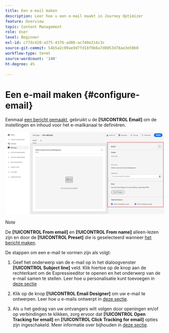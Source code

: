 ```yaml
---
title: Een e-mail maken
description: Leer hoe u een e-mail maakt in Journey Optimizer
feature: Overview
topic: Content Management
role: User
level: Beginner
exl-id: c77dc420-a375-4376-ad86-ac740e214c3c
source-git-commit: 54b5a2c09ae9d7fd18f9b6a7d0053d78ae3e50b0
workflow-type: tm+mt
source-wordcount: '140'
ht-degree: 4%

---
```


# Een e-mail maken {#configure-email}

Eenmaal [een bericht gemaakt](create-message.md), gebruikt u de **[!UICONTROL Email]** om de instellingen en inhoud voor het e-mailkanaal te definiëren.

![](assets/emails-configuration.png)

>[!NOTE]
>
>De **[!UICONTROL From email]** en **[!UICONTROL From name]** alleen-lezen zijn en door de **[!UICONTROL Preset]** die is geselecteerd wanneer [het bericht maken](create-message.md).

De stappen om een e-mail te vormen zijn als volgt:

1. Geef het onderwerp van de e-mail op in het dialoogvenster **[!UICONTROL Subject line]** veld. Klik hiertoe op de knop aan de rechterkant om de Expressieeditor te openen en het onderwerp van de e-mail samen te stellen. Leer hoe u personalisatie kunt toevoegen in [deze sectie](personalization/personalize.md)

1. Klik op de knop **[!UICONTROL Email Designer]** om uw e-mail te ontwerpen. Leer hoe u e-mails ontwerpt in [deze sectie](design-emails.md).

1. Als u het gedrag van uw ontvangers wilt volgen door openingen en/of op verbindingen te klikken, zorg ervoor dat **[!UICONTROL Open Tracking for email]** en **[!UICONTROL Click Tracking for email]** opties zijn ingeschakeld. Meer informatie over bijhouden in [deze sectie](message-tracking.md).

